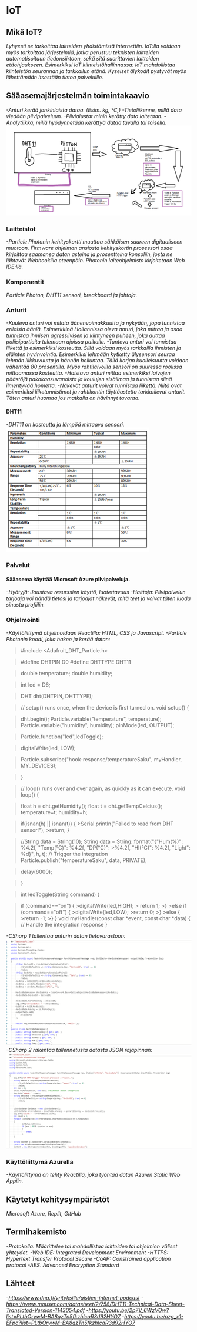# IoT

## Mikä IoT?
*Lyhyesti se tarkoittaa laitteiden yhdistämistä internettiin. IoT:lla voidaan myös tarkoittaa järjestelmiä, jotka perustuu teknisten laitteiden automatisoituun tiedonsiirtoon, sekä sitä suorittavien laitteiden etäohjaukseen.
Esimerkiksi IoT kiinteistöhallinnassa: IoT mahdollistaa kiinteistön seurannan ja tarkkailun etänä. Kyseiset älykodit pystyvät myös lähettämään itsestään tietoa palveluille.*
## Sääasemajärjestelmän toimintakaavio
*-Anturi kerää jonkinlaista dataa. (Esim. kg, °C,)
 -Tietoliikenne, millä data viedään pilvipalveluun.
 -Pilvialustat mihin kerätty data laitetaan.
 -Analytiikka, millä hyödynnetään kerättyä dataa tavalla tai toisella.*
![Kaavio](public/toimintakaavio.png)
### Laitteistot
*-Particle Photonin kehityskortti muuttaa sähköisen suureen digitaaliseen muotoon. Firmware ohjelman ansiosta kehityskortin prosessori osaa kirjoittaa saamansa datan asteina ja prosentteina konsoliin, josta ne lähtevät Webhookilla eteenpäin. Photonin laiteohjelmisto kirjoitetaan Web IDE:llä.*
### Komponentit
*Particle Photon, DHT11 sensori, breakboard ja johtoja.*
### Anturit
*-Kuuleva anturi voi mitata äänenvoimakkuutta ja nykyään, jopa tunnistaa erilaisia ääniä. Esimerkkinä Hollannissa oleva anturi, joka mittaa ja osaa tunnistaa ihmisen agressiivisen ja kiihtyneen puheen, joka auttaa poliisipartioita tulemaan ajoissa paikalle.
-Tunteva anturi voi tunnistaa liikettä ja esimerkiksi kosteutta. Sillä voidaan myös tarkkailla ihmisten ja eläinten hyvinvointia. Esimerkiksi lehmään kytketty älysensori seuraa lehmän liikkuvuutta ja hännän heiluntaa. Tällä karjan kuolleisuutta voidaan vähentää 80 prosentilla. Myös rahtilaivoilla sensori on suuressa roolissa mittaamassa kosteutta.
-Haistava anturi mittaa esimerkiksi laivojen päästöjä pakokaasuvanoista ja koulujen sisäilmaa ja tunnistaa siinä ilmentyvää hometta.
-Näkevät anturit voivat tunnistaa liikettä. Niitä ovat esimerkiksi liiketunnistimet ja rahtikontin täyttöastetta tarkkailevat anturit. Täten anturi huomaa jos matkalla on hävinnyt tavaraa.*
#### DHT11
*-DHT11 on kosteutta ja lämpöä mittaava sensori.*
![DHT11](public/dht11.png)
### Palvelut
  #### Sääasema käyttää Microsoft Azure pilvipalveluja.
  *-Hyötyjä: Joustava resurssien käyttö, luotettavuus
  -Haittoja: Pilvipalvelun tarjoaja voi nähdä tietosi ja tarjoajat näkevät, mitä teet ja voivat täten luoda sinusta profiilin.*
### Ohjelmointi
*-Käyttöliittymä ohjelmoidaan Reactilla: HTML, CSS ja Javascript.
-Particle Photonin koodi, joka hakee ja kerää datan:*

>#include <Adafruit_DHT_Particle.h>

>#define DHTPIN D0
>#define DHTTYPE DHT11

>double temperature;
>double humidity;

>int led = D6; 

>DHT dht(DHTPIN, DHTTYPE);

>// setup() runs once, when the device is first turned on.
>void setup() {
  
 > dht.begin();
  >Particle.variable("temperature", temperature);
  >Particle.variable("humidity", humidity);
  >pinMode(led, OUTPUT); 
  
   >Particle.function("led",ledToggle);
  
  >digitalWrite(led, LOW);

 
  
  >Particle.subscribe("hook-response/temperatureSaku", myHandler, MY_DEVICES);
  
>}

>// loop() runs over and over again, as quickly as it can execute.
>void loop() {

  >float h = dht.getHumidity();
  >float t = dht.getTempCelcius();
  >temperature=t;
  >humidity=h;

  >if(isnan(h) || isnan(t)) {
    >Serial.println("Failed to read from DHT sensor!");
    >return;
  >}
  
  >//String data = String(10);
  >String data = String::format("{\"Hum(\%)\": %4.2f, \"Temp(°C)\": %4.2f, \"DP(°C)\": >%4.2f, \"HI(°C)\": %4.2f, \"Light\": %d}", h, t);
  >// Trigger the integration
  >Particle.publish("temperatureSaku", data, PRIVATE);
  
  >delay(6000);

>}

>int ledToggle(String command) {

   > if (command=="on") {
        >digitalWrite(led,HIGH);
       > return 1;
    >}
    >else if (command=="off") {
        >digitalWrite(led,LOW);
        >return 0;
    >}
    >else {
        >return -1;
    >}
}
>void myHandler(const char *event, const char *data) {
 > // Handle the integration response
>}
          

*-CSharp 1 tallentaa anturin datan tietovarastoon:
![CSharp 1](public/CSharp1.png)
-CSharp 2 rakentaa tallennetusta datasta JSON rajapinnan:*
![CSharp 2](public/CSharp2.png)
### Käyttöliittymä Azurella
*-Käyttölittymä on tehty Reactilla, joka työntää datan Azuren Static Web Appiin.*
## Käytetyt kehitysympäristöt
*Microsoft Azure, Replit, GitHub*
## Termihakemisto
*-Protokolla: Määrittelee tai mahdollistaa laitteiden tai ohjelmien väliset yhteydet.
-Web IDE: Integrated Development Environment
-HTTPS: Hypertext Transfer Protocol Secure
-CoAP: Constrained application protocol
-AES: Advanced Encryption Standard*
## Lähteet
*-https://www.dna.fi/yrityksille/aistien-internet-podcast
-https://www.mouser.com/datasheet/2/758/DHT11-Technical-Data-Sheet-Translated-Version-1143054.pdf
-https://youtu.be/2p7V_6WzVOw?list=PLtbOrywM-BA8qzTn5fkzhlcaR3d92HYO7
-https://youtu.be/nzg_x1-EFpc?list=PLtbOrywM-BA8qzTn5fkzhlcaR3d92HYO7*